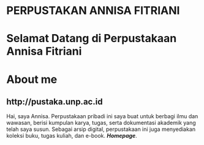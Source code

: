 # PERPUSTAKAN ANNISA FITRIANI
# Selamat Datang di Perpustakaan Annisa Fitriani
# About me

<h2>http://pustaka.unp.ac.id</h2>
   
<head>
<body>
Hai, saya Annisa. Perpustakaan pribadi ini saya buat untuk berbagi ilmu dan wawasan, berisi kumpulan karya, tugas, serta dokumentasi akademik yang telah saya susun. Sebagai arsip digital, perpustakaan ini juga menyediakan koleksi buku, tugas kuliah, dan e-book.
<b><i>Homepage</i></b>. 
